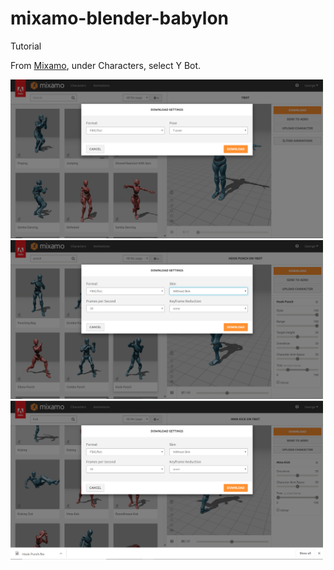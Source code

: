 # mixamo-blender-babylon
Tutorial

From [Mixamo](www.mixamo.com), under Characters, select Y Bot.

<img src="/img/1.png" alt="alt text" width="500px">
<img src="/img/2.png" alt="alt text" width="500px">
<img src="/img/3.png" alt="alt text" width="500px">